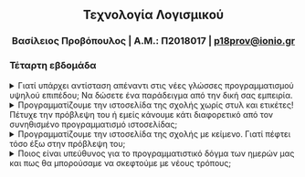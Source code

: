 <h2 align="center">Τεχνολογία Λογισμικού</h2>

<h3 align="center">Βασίλειος Προβόπουλος | Α.Μ.: Π2018017 | <a href="mailto:p18prov@ionio.gr">p18prov@ionio.gr</a></h3>

### Τέταρτη εβδομάδα

<details>
  <summary>Γιατί υπάρχει αντίσταση απέναντι στις νέες γλώσσες προγραμματισμού υψηλού επιπέδου; Να δώσετε ένα παράδειγμα από την δική σας εμπειρία.</summary>
</br>
Ο άνθρωπος μαθαίνει να εκτελεί και να εξιδανικεύει εργασίες με συγκεκριμένους τρόπους και διαδικασίες. Όταν δημιουργούνται νέες συνθήκες, οι οποίες επιτρέπουν την ολοκλήρωση της ίδιας αυτής εργασίας με έναν εναλλακτικό τρόπο εκτέλεσης, ο άνθρωπος δεν είναι πάντα διατεθειμένος να μεταβεί σε αυτόν, ακόμη κι αν είναι αποδοτικότερος, ασφαλέστερος ή και ευκολότερος μεταξύ άλλων.<br>
Στην Επιστήμη των Υπολογιστών, το φαινόμενο αυτό είναι γνωστό ως “baby duck syndrome” και δεν είναι τυχαίο που για την ανθρώπινη αυτή συμπεριφορά έχουν επικρατήσει στο πέρασμα των δεκαετιών αποφθέγματα όπως τα ακόλουθα:<br>
* You can't teach an old dog new tricks<br>
* If it ain't broke, don't fix it<br>
Ένα σύγχρονο παράδειγμα που περιγράφει αυτήν την συμπεριφορά είναι δύο μαθητές οι οποίοι έχουν επιλέξει ως πρώτη γλώσσα εκμάθησης προγραμματισμού, μια υψηλού και μια χαμηλού επιπέδου αντίστοιχα. Ο πρώτος ενδέχεται να δυσανασχετήσει μεταβαίνοντας από την υψηλή στην χαμηλή όταν συνειδητοποιήσει πως δεν υπάρχουν έτοιμες δομές δεδομένων που μπορεί να χρησιμοποιήσει ή πως είναι απαραίτητη η ρητή δήλωση του τύπου των μεταβλητών. Αντίστοιχα, ο δεύτερος μαθητής, μεταβαίνοντας από την χαμηλή στην υψηλή, ενδέχεται να δυσανασχετήσει από την ακαθόριστη συμπεριφορά μιας μεταβλητής σε μια συγκεκριμένη υλοποίηση ή από τον συνολικό χρόνο εκτέλεσης της υλοποίησης του προγράμματός του στη γλώσσα αυτή.
</details>

<details>
  <summary>Προγραμματίζουμε την ιστοσελίδα της σχολής χωρίς στυλ και ετικέτες! Πέτυχε την πρόβλεψη του ή εμείς κάνουμε κάτι διαφορετικό από τον συνηθισμένο προγραμματισμό ιστοσελίδας;</summary>
</br>
Ο προγραμματισμός της ιστοσελίδας πραγματοποιείται με τους παραδοσιακούς τρόπους ανάπτυξης μιας ιστοσελίδας, δηλαδή χρησιμοποιώντας συνδυασμό Markup γλωσσών προγραμματισμού και στυλ (CSS, Javascript, κλπ.) για την επίτευξη προκαθορισμένων οπτικών αποτελεσμάτων τα οποία είναι ασύμβατα με την έννοια της άμεσης χειραγώγησης (Direct Manipulation) των δεδομένων—αντικείμενων.<br>
Είναι πολύ νωρίς ακόμη για να προεξοφλήσουμε οποιοδήποτε συμπέρασμα σχετικά με τις προβλέψεις του Bret Victor.
</details>

<details>
  <summary>Προγραμματίζουμε την ιστοσελίδα της σχολής με κείμενο. Γιατί πέφτει τόσο έξω στην πρόβλεψη του;</summary>
</br>
Διότι υπάρχει εγγενής πολυπλοκότητα στον προγραμματισμό, η οποία καθιστά πολύ σημαντική την αναπαράσταση του κώδικα.<br>
Σε μεγάλες εφαρμογές, το πλεονέκτημα της ύπαρξης οπτικής απεικόνισης αντιστρέφεται με αποτέλεσμα να δυσκολεύει αρκετά ο κώδικας ως προς την αναγνωσιμότητα του. Η κατάσταση αυτή σε συνδυασμό με την αφηρημένη (ασθενέστερη) προτυποποίηση η οποία χαρακτηρίζει αρκετές οπτικές γλώσσες προγραμματισμού καθιστούν τη διερμήνευση του δυσκολότερη.<br>
Ακόμη, η εμπειρία που έχουμε από τα σύγχρονα εργαλεία ελέγχου έκδοσης (VCS) μας καταδεικνύει τη δυσκολία απόδοσης των διαφορών μεταξύ 2 διαφορετικών εκδόσεων ενός αρχείου πολυμεσικού περιεχομένου (π.χ. Git-LFS).<br>
</details>

<details>
  <summary>Ποιος είναι υπεύθυνος για το προγραμματιστικό δόγμα των ημερών μας και πως θα μπορούσαμε να σκεφτούμε με νέους τρόπους;</summary>
</br>
Η ευθύνη για το προγραμματιστικό δόγμα των ημερών αποδίδεται στην παθητική αποδοχή των προγραμματιστικών επιλογών και της πεπατημένης με αποτέλεσμα να εγκλωβιζόμαστε σε ένα μονοδιάστατο τρόπο αντίληψης για το τι είναι και πως πρέπει να εφαρμόζεται ο προγραμματισμός.<br>
Έτσι περιοριζόμαστε σε υλοποιήσεις οι οποίες παρόλο που είναι λειτουργικές (και ορθώς είναι), ενδεχομένως να αποτελούν προϊόν ευρύτερων κακών ή και ημιτελών σχεδιαστικών επιλογών τις οποίες θα έρθουν να βελτιώσουν ή να επαναπροσδιορίσουν νέες τεχνολογίες, διορθώνοντας τοιουτοτρόπως τις αστοχίες του παρελθόντος. Είναι σημαντικό λοιπόν να είμαστε ανοιχτοί σε αλλαγές και να προσεγγίζουμε τον προγραμματισμό από αρκετές οπτικές γωνίες—καθεμιά της οποίας η υλοποίηση παρέχει προστιθέμενη αξία για το εκάστοτε ζήτημα που επιχειρούμε να επιλύσουμε.
</details>
